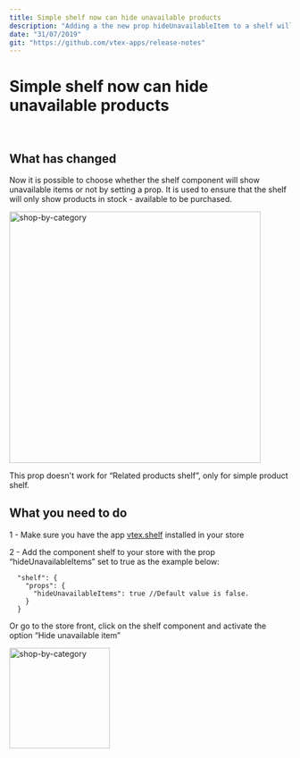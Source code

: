 ```yaml
---
title: Simple shelf now can hide unavailable products
description: "Adding a the new prop hideUnavailableItem to a shelf will prevent that products out of stock show up on it."
date: "31/07/2019"
git: "https://github.com/vtex-apps/release-notes"
---
```



# Simple shelf now can hide unavailable products
​
​
## What has changed
​Now it is possible to choose whether the shelf component will show unavailable items or not by setting a prop.
It is used to ensure that the shelf will only show products in stock - available to be purchased.

<img width="450" alt="shop-by-category" src="https://images.ctfassets.net/alneenqid6w5/4W7LhuQMPL0oLTKd90a8Vv/832caf785d1a2ce94cd0ca322a3a56e1/shelf-unavailable.png_h_250
">

This prop doesn't work for “Related products shelf”, only for simple product shelf.



## What you need to do

​1 - Make sure you have the app [vtex.shelf](https://github.com/vtex-apps/shelf) installed in your store 

2 - Add the component shelf to your store with the prop “hideUnavailableItems” set to true as the example below:

```
  "shelf": {
    "props": {
      "hideUnavailableItems": true //Default value is false.
    }
  }
```
Or go to the store front, click on the shelf component and activate the option “Hide unavailable item”



<img width="180" alt="shop-by-category" src="https://images.ctfassets.net/alneenqid6w5/71zEioPowWYxH0CU8ZfqUP/52d4d45cf1bfba149486fad8a374b5e6/shelf-unavailable-2.png
">
